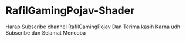 # RafilGamingPojav-Shader
Harap Subscribe channel RafilGamingPojav
Dan Terima kasih Karna udh Subscribe dan Selamat Mencoba
